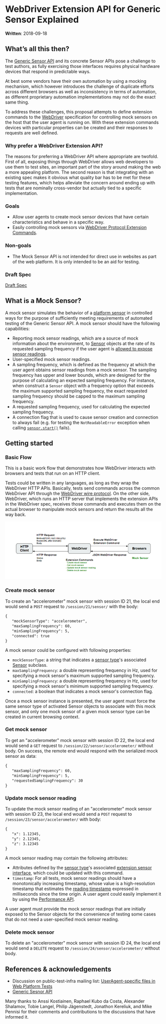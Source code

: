 # WebDriver Extension API for Generic Sensor Explained
**Written**: 2018-09-18

## What’s all this then?

The [Generic Sensor API](https://w3c.github.io/sensors/) and its concrete Sensor APIs pose a challenge to test authors, as fully exercising those interfaces requires physical hardware devices that respond in predictable ways.

At best some vendors have their own automation by using a mocking mechanism, which however introduces the challenge of duplicate efforts across different browsers as well as inconsistency in terms of automation, as different proprietary automation implementations may not do the exact same thing.

To address these challenges, this proposal attempts to define extension commands to the [WebDriver](https://w3c.github.io/webdriver/) specification for controlling mock sensors on the host that the user agent is running on. With these extension commands devices with particular properties can be created and their responses to requests are well defined.

### Why prefer a WebDriver Extension API?
The reasons for preferring a WebDriver API where appropriate are twofold. First of all, exposing things through WebDriver allows web developers to use them to test sites, an important part of the story around making the web a more appealing platform. The second reason is that integrating with an existing spec makes it obvious what quality bar has to be met for these testing features, which helps alleviate the concern around ending up with tests that are nominally cross-vendor but actually tied to a specific implementation.

### Goals

 - Allow user agents to create mock sensor devices that have certain characteristics and behave in a specific way.
 - Easily controlling mock sensors via [WebDriver Protocol Extension Commands](https://w3c.github.io/webdriver/#protocol-extensions).

### Non-goals

 - The Mock Sensor API is not intended for direct use in websites as part of the web platform. It is only intended to be an aid for testing.

### Draft Spec

[Draft Spec](https://w3c.github.io/sensors/webdriver-extension)

## What is a Mock Sensor?

A mock sensor simulates the behavior of a [platform sensor](https://w3c.github.io/sensors/#concept-platform-sensor) in controlled ways for the purpose of sufficiently meeting requirements of automated testing of the Generic Sensor API. A mock sensor should have the following capabilities:
 - Reporting mock sensor readings, which are a source of mock information about the environment, to [Sensor](https://w3c.github.io/sensors/#sensor) objects at the rate of its requested sampling frequency if the user agent is [allowed to expose sensor readings](https://w3c.github.io/sensors/#can-expose-sensor-readings).
 - User-specified mock sensor readings.
 - A sampling frequency, which is defined as the frequency at which the user agent obtains sensor readings from a mock sensor. The sampling frequency has upper and lower bounds, which are designed for the purpose of calculating an expected sampling frequency. For instance, when construct a `Sensor` object with a frequency option that exceeds the maximum supported sampling frequency, the exact requested sampling frequency should be capped to the maximum sampling frequency.
 - A requested sampling frequency, used for calculating the expected sampling frequency.
 - A connection flag that is used to cause sensor creation and connection to always fail (e.g. for testing the `NotReadableError` exception when calling [`sensor.start()`](https://w3c.github.io/sensors/#sensor-start) fails).

## Getting started

### Basic Flow

This is a basic work flow that demonstrates how WebDriver interacts with browsers and tests that run on an HTTP client.

Tests could be written in any languages, as long as they wrap the WebDriver HTTP APIs. Basically, tests send commands across the common WebDriver API through the [WebDriver wire protocol](https://w3c.github.io/webdriver/#protocol). On the other side, WebDriver, which runs an HTTP server that implements the extension APIs in the WebDriver spec, receives those commands and executes them on the actual browser to manipulate mock sensors and return the results all the way back.

![WebDriver Extension Command Flow Diagram](./images/flow_diagram.png)

### Create mock sensor

 To create an "accelerometer" mock sensor with session ID 21, the local end would send a `POST` request to `/session/21/sensor/` with the body:
 ```
{
    "mockSensorType": "accelerometer",
    "maxSamplingFrequency": 60,
    "minSamplingFrequency": 5,
    "connected": true
}
 ```
A mock sensor could be configured with following properties:
- `mockSensorType`: a string that indicates a [sensor type](https://w3c.github.io/sensors/#sensor-type)'s associated [Sensor](https://w3c.github.io/sensors/#sensor) subclass.
- `maxSamplingFrequency`: a double representing frequency in Hz, used for specifying a mock sensor's maximum supported sampling frequency.
- `minSamplingFrequency`: a double representing frequency in Hz, used for specifying a mock sensor's minimum supported sampling frequency.
- `connected`: a boolean that indicates a mock sensor's connection flag.

Once a mock sensor instance is presented, the user agent must force the same sensor type of activated Sensor objects to associate with this mock sensor, and only one mock sensor of a given mock sensor type can be created in current browsing context.

### Get mock sensor

To get an "accelerometer" mock sensor with session ID 22, the local end would send a `GET` request to `/session/22/sensor/accelerometer/` without body. On success, the remote end would respond with the serialized mock sensor as data:
 ```
{
    "maxSamplingFrequency": 60,
    "minSamplingFrequency": 5,
    "requestedSamplingFrequency": 30
}
 ```

### Update mock sensor reading

To update the mock sensor reading of an "accelerometer" mock sensor with session ID 23, the local end would send a `POST` request to `/session/23/sensor/accelerometer/` with body:
 ```
{
    "x": 1.12345,
    "y": 2.12345,
    "z": 3.12345
}
 ```

A mock sensor reading may contain the following attributes:
  - Attributes defined by the [sensor type](https://w3c.github.io/sensors/#sensor-type)'s associated [extension sensor interface](https://w3c.github.io/sensors/#extension-sensor-interface), which could be updated with this command.
  - `timestamp`: For all tests, mock sensor readings should have a monotonically increasing timestamp, whose value is a high-resolution timestamp that estimates the [reading timestamp](https://w3c.github.io/sensors/#reading-timestamp) expressed in milliseconds since the time origin. A user agent could easily implement it by using the [Performance API](https://www.w3.org/TR/hr-time-2/#sec-performance).

A user agent must provide the mock sensor readings that are initially exposed to the Sensor objects for the convenience of testing some cases that do not need a user-specified mock sensor reading.

### Delete mock sensor

To delete an "accelerometer" mock sensor with session ID 24, the local end would send a `DELETE` request to `/session/24/sensor/accelerometer/` without body.

## References & acknowledgements

 - Discussion on public-test-infra mailing list: [UserAgent-specific files in Web Platform Tests](https://www.w3.org/Search/Mail/Public/search?keywords=&hdr-1-name=subject&hdr-1-query=%22UserAgent-specific+files+in+Web+Platform+Tests%22&index-grp=Public_FULL&index-type=g&type-index=)
 - [Generic Sesnor API](https://w3c.github.io/sensors/#sensor)

Many thanks to Anssi Kostiainen, Raphael Kubo da Costa, Alexander Shalamov, Tobie Langel, Philip Jägenstedt, Jonathon Kereliuk, and Mike Pennisi for their comments and contributions to the discussions that have informed it.
